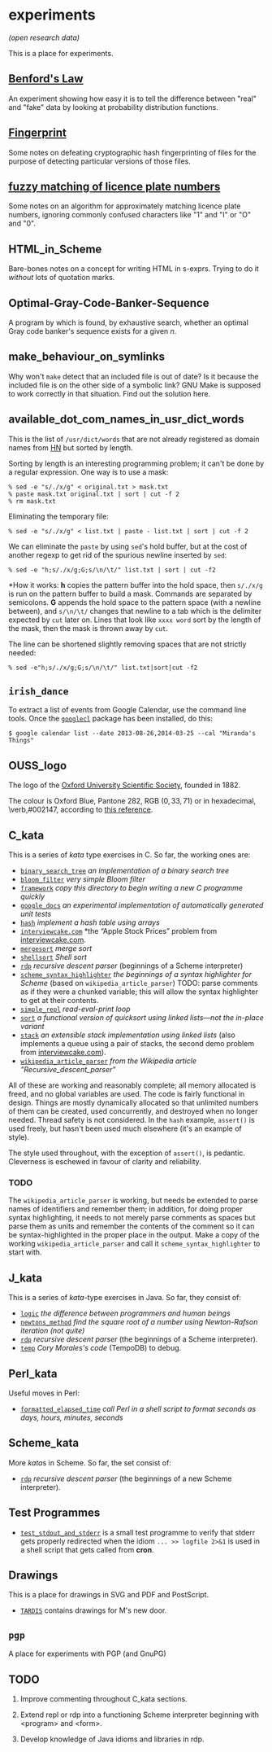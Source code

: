 experiments
===========

*(open research data)*

This is a place for experiments.

## [Benford's Law](https://github.com/jloughry/experiments/blob/master/Benfords_Law/README.md)

An experiment showing how easy it is to tell the difference between "real" and "fake"
data by looking at probability distribution functions.

## [Fingerprint](https://github.com/jloughry/experiments/blob/master/fingerprint/README.md)

Some notes on defeating cryptographic hash fingerprinting of files for the purpose
of detecting particular versions of those files.

## [fuzzy matching of licence plate numbers](https://github.com/jloughry/experiments/blob/master/fuzzy/README.md)

Some notes on an algorithm for approximately matching licence plate numbers, ignoring
commonly confused characters like "1" and "I" or "O" and "0".

HTML_in_Scheme
--------------

Bare-bones notes on a concept for writing HTML in s-exprs.  Trying to do it *without* lots of
quotation marks.

Optimal-Gray-Code-Banker-Sequence
---------------------------------

A program by which is found, by exhaustive search, whether an optimal Gray code banker's sequence
exists for a given *n*.

make_behaviour_on_symlinks
--------------------------

Why won't `make` detect that an included file is out of date? Is it because the included
file is on the other side of a symbolic link? GNU Make is supposed to work correctly in
that situation. Find out the solution here.

available_dot_com_names_in_usr_dict_words
-----------------------------------------

This is the list of `/usr/dict/words` that are not already registered as domain names
from [HN](https://news.ycombinator.com/item?id=7365998) but sorted by length.

Sorting by length is an interesting programming problem; it can't be done by a regular
expression. One way is to use a mask:

    % sed -e "s/./x/g" < original.txt > mask.txt
    % paste mask.txt original.txt | sort | cut -f 2
    % rm mask.txt

Eliminating the temporary file:

    % sed -e "s/./x/g" < list.txt | paste - list.txt | sort | cut -f 2

We can eliminate the `paste` by using `sed`'s hold buffer, but at the cost of another
regexp to get rid of the spurious newline inserted by `sed`:

    % sed -e "h;s/./x/g;G;s/\n/\t/" list.txt | sort | cut -f2

*How it works: **h** copies the pattern buffer into the hold space, then `s/./x/g` is run
on the pattern buffer to build a mask. Commands are separated by semicolons. **G** appends
the hold space to the pattern space (with a newline between), and `s/\n/\t/` changes that
newline to a tab which is the delimiter expected by `cut` later on. Lines that look like
`xxxx word` sort by the length of the mask, then the mask is thrown away by `cut`.

The line can be shortened slightly removing spaces that are not strictly needed:

    % sed -e"h;s/./x/g;G;s/\n/\t/" list.txt|sort|cut -f2

`irish_dance`
-------------

To extract a list of events from Google Calendar, use the command line tools. Once the
[`googlecl`](https://code.google.com/p/googlecl) package has been installed, do this:


````
$ google calendar list --date 2013-08-26,2014-03-25 --cal "Miranda's Things"
````

OUSS_logo
---------

The logo of the [Oxford University Scientific Society](http://users.ox.ac.uk/~science/),
founded in 1882.

The colour is Oxford Blue, Pantone 282, RGB $(0,33,71)$ or in hexadecimal, \verb,#002147,
according to [this reference](http://www.ox.ac.uk/branding_toolkit/the_brand_colours/).

C_kata
------

This is a series of *kata* type exercises in C. So far, the working ones are:

- [`binary_search_tree`](https://github.com/jloughry/experiments/tree/master/C_kata/binary_search_tree/)
*an implementation of a binary search tree*
- [`bloom_filter`](https://github.com/jloughry/experiments/tree/master/C_kata/bloom_filter/)
*very simple Bloom filter*
- [`framework`](https://github.com/jloughry/experiments/tree/master/C_kata/framework/)
*copy this directory to begin writing a new C programme quickly*
- [`google_docs`](https://github.com/jloughry/experiments/tree/master/C_kata/google_docs/)
*an experimental implementation of automatically generated unit tests*
- [`hash`](https://github.com/jloughry/experiments/tree/master/C_kata/hash/)
*implement a hash table using arrays*
- [`interviewcake.com`](https://github.com/jloughry/experiments/tree/master/C_kata/interviewcake.com/)
*the &ldquo;Apple Stock Prices&rdquo; problem from [interviewcake.com](http://interviewcake.com).
- [`mergesort`](https://github.com/jloughry/experiments/tree/master/C_kata/mergesort/)
*merge sort*
- [`shellsort`](https://github.com/jloughry/experiments/tree/master/C_kata/shellsort/)
*Shell sort*
- [`rdp`](https://github.com/jloughry/experiments/tree/master/C_kata/rdp/)
*recursive descent parser* (beginnings of a Scheme interpreter)
- [`scheme_syntax_highlighter`](https://github.com/jloughry/experiments/tree/master/C_kata/scheme_syntax_highlighter/)
*the beginnings of a syntax highlighter for Scheme* (based on `wikipedia_article_parser`)
TODO: parse comments as if they were a chunked variable; this will allow the syntax
highlighter to get at their contents.
- [`simple_repl`](https://github.com/jloughry/experiments/tree/master/C_kata/simple_repl/)
*read-eval-print loop*
- [`sort`](https://github.com/jloughry/experiments/tree/master/C_kata/sort/)
*a functional version of quicksort using linked lists&mdash;not the in-place variant*
- [`stack`](https://github.com/jloughry/experiments/tree/master/C_kata/stack/)
*an extensible stack implementation using linked lists* (also implements a queue
using a pair of stacks, the second demo problem from [interviewcake.com](http://interviewcake.com)).
- [`wikipedia_article_parser`](https://github.com/jloughry/experiments/tree/master/C_kata/wikipedia_article_parser/)
*from the Wikipedia article "Recursive_descent_parser"*

All of these are working and reasonably complete; all memory allocated is freed, and
no global variables are used. The code is fairly functional in design. Things are mostly
dynamically allocated so that unlimited numbers of them can be created, used concurrently,
and destroyed when no longer needed. Thread safety is not considered. In the `hash` example,
`assert()` is used freely, but hasn't been used much elsewhere (it's an example of style).

The style used throughout, with the exception of `assert()`, is pedantic. Cleverness is
eschewed in favour of clarity and reliability.

### TODO

The `wikipedia_article_parser` is working, but needs be extended to parse names of
identifiers and remember them; in addition, for doing proper syntax highlighting,
it needs to not merely parse comments as spaces but parse them as units and remember
the contents of the comment so it can be syntax-highlighted in the proper place in
the output. Make a copy of the working `wikipedia_article_parser` and call it
`scheme_syntax_highlighter` to start with.

J_kata
------

This is a series of *kata*-type exercises in Java. So far, they consist of:

- [`logic`](https://github.com/jloughry/experiments/tree/master/J_kata/logic/)
*the difference between programmers and human beings*
- [`newtons_method`](https://github.com/jloughry/experiments/tree/master/J_kata/newtons_method/)
*find the square root of a number using Newton-Rafson iteration (not quite)*
- [`rdp`](https://github.com/jloughry/experiments/tree/master/J_kata/rdp/)
*recursive descent parser* (the beginnings of a Scheme interpreter).
- [`temp`](https://github.com/jloughry/experiments/tree/master/J_kata/temp/)
*Cory Morales's code* (TempoDB) to debug.

Perl_kata
---------

Useful moves in Perl:

- [`formatted_elapsed_time`](https://github.com/jloughry/experiments/tree/master/Perl_kata/formatted_elapsed_time/)
*call Perl in a shell script to format seconds as days, hours, minutes, seconds*

Scheme_kata
-----------

More *kata*s in Scheme. So far, the set consist of:

- [`rdp`](https://github.com/jloughry/experiments/tree/master/Scheme_kata/rdp/)
*recursive descent parser* (the beginnings of a new Scheme interpreter).

Test Programmes
---------------

- [`test_stdout_and_stderr`](https://github.com/jloughry/experiments/tree/master/test_stdout_and_stderr#readme)
is a small test programme to verify that stderr gets properly redirected when
the idiom `... >> logfile 2>&1` is used in a shell script that gets called
from **cron**.

Drawings
--------

This is a place for drawings in SVG and PDF and PostScript.

- [`TARDIS`](https://github.com/jloughry/experiments/tree/master/drawings/TARDIS#readme) contains
drawings for M's new door.

`pgp`
-----

A place for experiments with PGP (and GnuPG)

TODO
----

1. Improve commenting throughout C_kata sections.

2. Extend repl or rdp into a functioning Scheme interpreter beginning with
&lt;program&gt; and &lt;form&gt;.

3. Develop knowledge of Java idioms and libraries in rdp.

